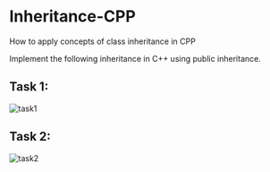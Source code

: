 # Inheritance-CPP
How to apply concepts of class inheritance in CPP

Implement the following inheritance in C++ using public inheritance.

## Task 1:
![task1](https://user-images.githubusercontent.com/41892175/47947961-f29d0a80-df61-11e8-8f0a-883d2127d069.jpg)

## Task 2: 
![task2](https://user-images.githubusercontent.com/41892175/47947968-19f3d780-df62-11e8-9c16-c78ef115de2c.jpg)
